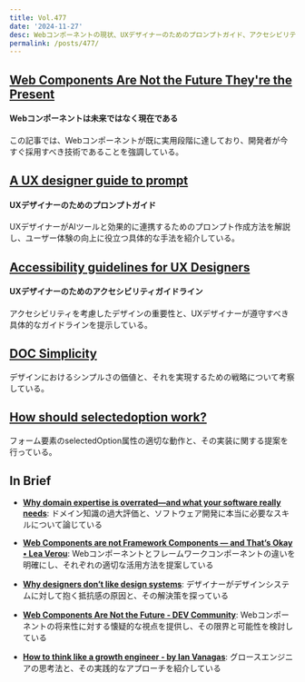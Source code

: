 ```yaml
---
title: Vol.477
date: '2024-11-27'
desc: Webコンポーネントの現状、UXデザイナーのためのプロンプトガイド、アクセシビリティガイドライン、ほか計10リンク
permalink: /posts/477/
---
```


## [Web Components Are Not the Future They're the Present](https://www.abeautifulsite.net/posts/web-components-are-not-the-future-they-re-the-present/)
#### Webコンポーネントは未来ではなく現在である

この記事では、Webコンポーネントが既に実用段階に達しており、開発者が今すぐ採用すべき技術であることを強調している。

## [A UX designer guide to prompt](https://uxdesign.cc/a-ux-designer-guide-to-prompt-f045cd839489)
#### UXデザイナーのためのプロンプトガイド

UXデザイナーがAIツールと効果的に連携するためのプロンプト作成方法を解説し、ユーザー体験の向上に役立つ具体的な手法を紹介している。

## [Accessibility guidelines for UX Designers](https://uxdesign.cc/accessibility-guidelines-for-a-ux-designer-c3ba775539be)
#### UXデザイナーのためのアクセシビリティガイドライン

アクセシビリティを考慮したデザインの重要性と、UXデザイナーが遵守すべき具体的なガイドラインを提示している。

## [DOC Simplicity](https://www.doc.cc/articles/simplicity?ref=uxdesignweekly)

デザインにおけるシンプルさの価値と、それを実現するための戦略について考察している。

## [How should selectedoption work?](https://jakearchibald.com/2024/how-should-selectedoption-work/)

フォーム要素のselectedOption属性の適切な動作と、その実装に関する提案を行っている。

## In Brief

- **[Why domain expertise is overrated—and what your software really needs](https://testdouble.com/insights/software-innovation-and-why-domain-expertise-is-overrated)**: ドメイン知識の過大評価と、ソフトウェア開発に本当に必要なスキルについて論じている

- **[Web Components are not Framework Components — and That’s Okay • Lea Verou](https://lea.verou.me/blog/2024/wcs-vs-frameworks/)**: Webコンポーネントとフレームワークコンポーネントの違いを明確にし、それぞれの適切な活用方法を提案している

- **[Why designers don’t like design systems](https://www.belkadigital.com/blog/why-designers-dont-like-design-systems)**: デザイナーがデザインシステムに対して抱く抵抗感の原因と、その解決策を探っている

- **[Web Components Are Not the Future - DEV Community](https://dev.to/ryansolid/web-components-are-not-the-future-48bh)**: Webコンポーネントの将来性に対する懐疑的な視点を提供し、その限界と可能性を検討している

- **[How to think like a growth engineer - by Ian Vanagas](https://newsletter.posthog.com/p/how-to-think-like-a-growth-engineer)**: グロースエンジニアの思考法と、その実践的なアプローチを紹介している
